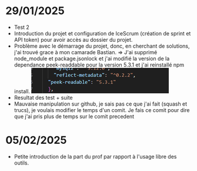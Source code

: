 # 29/01/2025

- Test 2
- Introduction du projet et configuration de IceScrum (création de sprint et API token) pour avoir accès au dossier du projet.
- Problème avec le démarrage du projet, donc, en cherchant de solutions, j'ai trouvé grace à mon camarade Bastian. => J'ai supprimé node_module et package.jsonlock et j'ai modifié la version de la dependance peek-readdable pour la version 5.3.1 et j'ai reinstallé npm install.
  ![alt text](image.png)
- Resultat des test + suite
- Mauvaise manipulation sur github, je sais pas ce que j'ai fait (squash et trucs), je voulais modifier le temps d'un comit. Je fais ce comit pour dire que j'ai pris plus de temps sur le comit precedent

# 05/02/2025

- Petite introduction de la part du prof par rapport à l'usage libre des outils.
